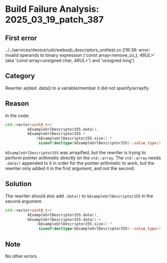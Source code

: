 # Build Failure Analysis: 2025_03_19_patch_387

## First error

../../services/device/usb/webusb_descriptors_unittest.cc:216:36: error: invalid operands to binary expression ('const array<remove_cv_t<unsigned char>, 46UL>' (aka 'const array<unsigned char, 46UL>') and 'unsigned long')

## Category
Rewriter added .data() to a variable/member it did not spanify/arrayify.

## Reason
In the code:
```c++
std::vector<uint8_t>(
          kExampleUrlDescriptor255.data(),
          kExampleUrlDescriptor255 +
              (kExampleUrlDescriptor255.size() *
               sizeof(decltype(kExampleUrlDescriptor255)::value_type)))
```
`kExampleUrlDescriptor255` was arrayified, but the rewriter is trying to perform pointer arithmetic directly on the `std::array`. The `std::array` needs `.data()` appended to it in order for the pointer arithmetic to work, but the rewriter only added it in the first argument, and not the second.

## Solution
The rewriter should also add `.data()` to `kExampleUrlDescriptor255` in the second argument.

```c++
std::vector<uint8_t>(
          kExampleUrlDescriptor255.data(),
          kExampleUrlDescriptor255.data() +
              (kExampleUrlDescriptor255.size() *
               sizeof(decltype(kExampleUrlDescriptor255)::value_type)))
```

## Note
No other errors.